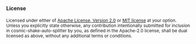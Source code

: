 #### License

<sup>
Licensed under either of <a href="LICENSE-APACHE">Apache License, Version
2.0</a> or <a href="LICENSE-MIT">MIT license</a> at your option.       
</sup>

<br>

<sub>
Unless you explicitly state otherwise, any contribution intentionally submitted
for inclusion in cosmic-shake-auto-splitter by you, as defined in the Apache-2.0 license, shall be
dual licensed as above, without any additional terms or conditions.    
</sub>
